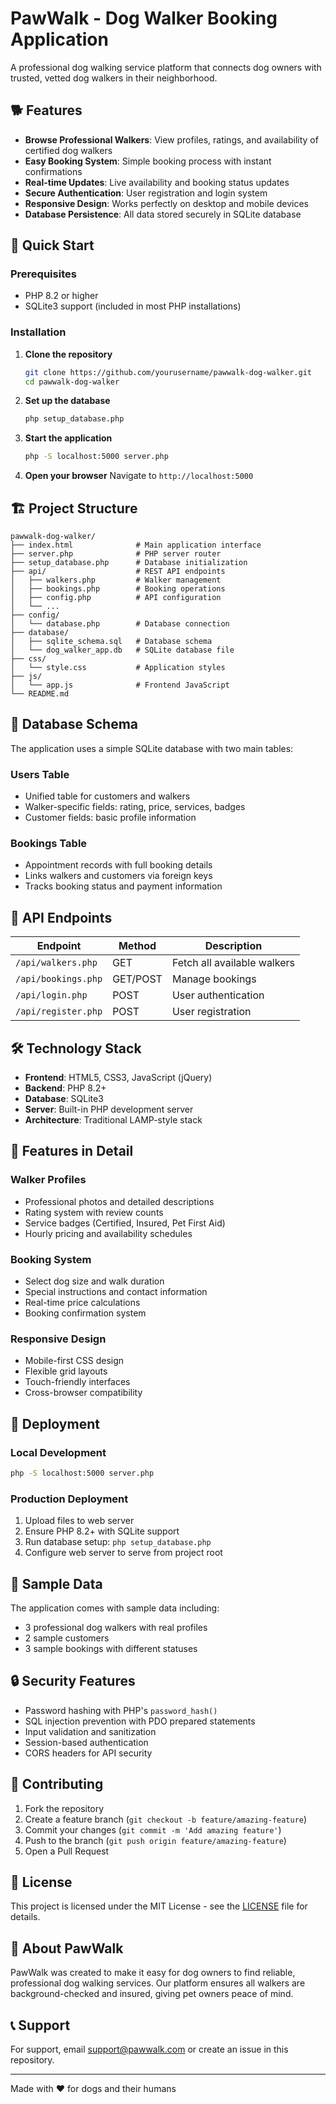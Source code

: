 # PawWalk - Dog Walker Booking Application

A professional dog walking service platform that connects dog owners with trusted, vetted dog walkers in their neighborhood.

## 🐕 Features

- **Browse Professional Walkers**: View profiles, ratings, and availability of certified dog walkers
- **Easy Booking System**: Simple booking process with instant confirmations
- **Real-time Updates**: Live availability and booking status updates
- **Secure Authentication**: User registration and login system
- **Responsive Design**: Works perfectly on desktop and mobile devices
- **Database Persistence**: All data stored securely in SQLite database

## 🚀 Quick Start

### Prerequisites
- PHP 8.2 or higher
- SQLite3 support (included in most PHP installations)

### Installation

1. **Clone the repository**
   ```bash
   git clone https://github.com/yourusername/pawwalk-dog-walker.git
   cd pawwalk-dog-walker
   ```

2. **Set up the database**
   ```bash
   php setup_database.php
   ```

3. **Start the application**
   ```bash
   php -S localhost:5000 server.php
   ```

4. **Open your browser**
   Navigate to `http://localhost:5000`

## 🏗️ Project Structure

```
pawwalk-dog-walker/
├── index.html              # Main application interface
├── server.php              # PHP server router
├── setup_database.php      # Database initialization
├── api/                    # REST API endpoints
│   ├── walkers.php         # Walker management
│   ├── bookings.php        # Booking operations
│   ├── config.php          # API configuration
│   └── ...
├── config/
│   └── database.php        # Database connection
├── database/
│   ├── sqlite_schema.sql   # Database schema
│   └── dog_walker_app.db   # SQLite database file
├── css/
│   └── style.css           # Application styles
├── js/
│   └── app.js              # Frontend JavaScript
└── README.md
```

## 💾 Database Schema

The application uses a simple SQLite database with two main tables:

### Users Table
- Unified table for customers and walkers
- Walker-specific fields: rating, price, services, badges
- Customer fields: basic profile information

### Bookings Table
- Appointment records with full booking details
- Links walkers and customers via foreign keys
- Tracks booking status and payment information

## 🔧 API Endpoints

| Endpoint | Method | Description |
|----------|--------|-------------|
| `/api/walkers.php` | GET | Fetch all available walkers |
| `/api/bookings.php` | GET/POST | Manage bookings |
| `/api/login.php` | POST | User authentication |
| `/api/register.php` | POST | User registration |

## 🛠️ Technology Stack

- **Frontend**: HTML5, CSS3, JavaScript (jQuery)
- **Backend**: PHP 8.2+
- **Database**: SQLite3
- **Server**: Built-in PHP development server
- **Architecture**: Traditional LAMP-style stack

## 🎨 Features in Detail

### Walker Profiles
- Professional photos and detailed descriptions
- Rating system with review counts
- Service badges (Certified, Insured, Pet First Aid)
- Hourly pricing and availability schedules

### Booking System
- Select dog size and walk duration
- Special instructions and contact information
- Real-time price calculations
- Booking confirmation system

### Responsive Design
- Mobile-first CSS design
- Flexible grid layouts
- Touch-friendly interfaces
- Cross-browser compatibility

## 🚀 Deployment

### Local Development
```bash
php -S localhost:5000 server.php
```

### Production Deployment
1. Upload files to web server
2. Ensure PHP 8.2+ with SQLite support
3. Run database setup: `php setup_database.php`
4. Configure web server to serve from project root

## 📝 Sample Data

The application comes with sample data including:
- 3 professional dog walkers with real profiles
- 2 sample customers
- 3 sample bookings with different statuses

## 🔒 Security Features

- Password hashing with PHP's `password_hash()`
- SQL injection prevention with PDO prepared statements
- Input validation and sanitization
- Session-based authentication
- CORS headers for API security

## 🤝 Contributing

1. Fork the repository
2. Create a feature branch (`git checkout -b feature/amazing-feature`)
3. Commit your changes (`git commit -m 'Add amazing feature'`)
4. Push to the branch (`git push origin feature/amazing-feature`)
5. Open a Pull Request

## 📄 License

This project is licensed under the MIT License - see the [LICENSE](LICENSE) file for details.

## 🐾 About PawWalk

PawWalk was created to make it easy for dog owners to find reliable, professional dog walking services. Our platform ensures all walkers are background-checked and insured, giving pet owners peace of mind.

## 📞 Support

For support, email support@pawwalk.com or create an issue in this repository.

---

Made with ❤️ for dogs and their humans